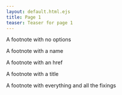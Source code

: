 ```yaml
---
layout: default.html.ejs
title: Page 1
teaser: Teaser for page 1
---
```


<footnote>A footnote with no options</footnote>

<footnote name="with-name">A footnote with a name</footnote>

<footnote href="http://some.where">A footnote with an href</footnote>

<footnote title="With Title">A footnote with a title</footnote>

<footnote name="everything"
    href="http://every.thing"
    title="With Title and all the fixings"
    rel="relative">
    A footnote with everything and all the fixings
    </footnote>

<footnote-ref name="with-name"></footnote-ref>

<footnote-ref name="everything"></footnote-ref>
